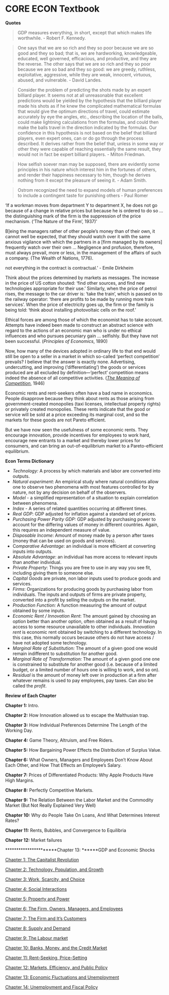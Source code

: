 # CORE ECON Textbook

**Quotes**

> GDP measures everything, in short, except that which makes life worthwhile.
    - Robert F. Kennedy.
> 

> One says that we are so rich and they so poor because we are so good and they so bad; that is, we are hardworking, knowledgeable, educated, well governed, efficacious, and productive, and they are the reverse. The other says that we are so rich and they so poor because we are so bad and they so good: we are greedy, ruthless, exploitative, aggressive, while they are weak, innocent, virtuous, abused, and vulnerable.
    - David Landes.
> 

> Consider the problem of predicting the shots made by an expert billiard player. It seems not at all unreasonable that excellent predictions would be yielded by the hypothesis that the billiard player made his shots as if he knew the complicated mathematical formulas that would give the optimum directions of travel, could estimate accurately by eye the angles, etc., describing the location of the balls, could make lightning calculations from the formulas, and could then make the balls travel in the direction indicated by the formulas. Our confidence in this hypothesis is not based on the belief that billiard players, even expert ones, can or do go through the process described. It derives rather from the belief that, unless in some way or other they were capable of reaching essentially the same result, they would not in fact be expert billiard players.
    - Milton Friedman.
> 

> How selfish soever man may be supposed, there are evidently some principles in his nature which interest him in the fortunes of others, and render their happiness necessary to him, though he derives nothing from it except the pleasure of seeing it.
    - Adam Smith.
> 

> Ostrom recognized the need to expand models of human preferences to include a contingent taste for punishing others
    - Paul Romer
> 

‘If a workman moves from department Y to department X, he does not go because of a change in relative prices but because he is ordered to do so … the distinguishing mark of the firm is the suppression of the price mechanism. (‘The Nature of the Firm’, 1937)’

B]eing the managers rather of other people’s money than of their own, it cannot well be expected, that they should watch over it with the same anxious vigilance with which the partners in a [firm managed by its owners] frequently watch over their own … Negligence and profusion, therefore, must always prevail, more or less, in the management of the affairs of such a company. (The Wealth of Nations, 1776).

not everything in the contract is contractual.’ - Emile Dirkheim

Think about the prices determined by markets as messages. The increase in the price of US cotton shouted: ‘find other sources, and find new technologies appropriate for their use.’ Similarly, when the price of petrol rises, the message to the car driver is: ‘take the train’, which is passed on to the railway operator: ‘there are profits to be made by running more train services’. When the price of electricity goes up, the firm or the family is being told: ‘think about installing photovoltaic cells on the roof.’

Ethical forces are among those of which the economist has to take account.  Attempts have indeed been made to construct an abstract science with regard to the actions of an economic man who is under no ethical influences and who pursues pecuniary gain … selfishly. But they have not been successful. (*Principles of Economics*, 1890)

Now, how many of the devices adopted in ordinary life to that end would still be open to a seller in a market in which so-called ‘perfect competition’ prevails? I believe that the answer is exactly none. Advertising, undercutting, and improving (‘differentiating’) the goods or services produced are all excluded by definition—’perfect’ competition means indeed the absence of all competitive activities. (*[The Meaning of Competition](https://tinyco.re/1712601)*, 1946)

Economic
 rents and rent-seekers often have a bad name in economics. People 
disapprove because they think about rents as those arising from 
government-created monopolies (taxi licenses, intellectual property 
rights) or privately created monopolies. These rents indicate that the 
good or service will be sold at a price exceeding its marginal cost, and
 so the markets for these goods are not Pareto efficient.

But
 we have now seen the usefulness of some economic rents. They encourage 
innovation, provide incentives for employees to work hard, encourage new
 entrants to a market and thereby lower prices for consumers, and can 
bring an out-of-equilibrium market to a Pareto-efficient equilibrium.

**Econ Terms Dictionary**

- *Technology:* A process by which materials and labor are converted into outputs.
- *Natural experiment*: An empirical study where natural conditions allow one to observe two phenomena with most features controlled for by nature, not by any decision on behalf of the observers.
- *Model* - a simplified representation of a situation to explain correlation between phenomena.
- *Index* - A series of related quantities occurring at different times.
- *Real GDP*: GDP adjusted for inflation against a standard set of prices.
- *Purchasing Power Parity GDP:* GDP adjusted by purchasing power to account for the differing values of money in different countries. Again, this requires an independent measure of value.
- *Disposable Income*: Amount of money made by a person after taxes (money that can be used on goods and services).
- C*omparative Advantage*: an individual is more efficient at converting inputs into outputs.
- A*bsolute Advantage*: an individual has more access to relevant inputs than another individual.
- *Private Property*: Things you are free to use in any way you see fit, including giving them to someone else.
- *Capital Goods* are private, non labor inputs used to produce goods and services.
- *Firms*: Organizations for producing goods by purchasing labor from individuals. The inputs and outputs of firms are private property, converted into a profit by selling the outputs on the market.
- *Production Function:* A function measuring the amount of output obtained by some inputs.
- *Economic Rent / Innovation Rent*: The amount gained by choosing an option better than another option, often obtained as a result of having access to some resource unavailable to other individuals. *Innovation rent* is economic rent obtained by switching to a different technology. In this case, this normally occurs because others do not have access / have not adopted some technology.
- *Marginal Rate of Substitution:* The amount of a given good one would remain indifferent to substitution for another good.
- *Marginal Rate of Transformation:* The amount of a given good one one is constrained to substitute for another good (i.e. because of a limited budget, or a limited number of hours one is willing to work, and so on).
- *Residual* is the amount of money left over in production at a firm after whatever remains is used to pay employees, pay taxes. Can also be called the *profit*.

**Review of Each Chapter**

**Chapter 1:** Intro.

**Chapter 2:** How Innovation allowed us to escape the Malthusian trap.

**Chapter 3:** How Individual Preferences Determine The Length of the Working Day.

**Chapter 4:** Game Theory, Altruism, and Free Riders.

**Chapter 5:** How Bargaining Power Effects the Distribution of Surplus Value.

**Chapter 6:** What Owners, Managers and Employees Don’t Know About Each Other, and How That Effects an Employee’s Salary.

**Chapter 7:** Prices of Differentiated Products: Why Apple Products Have High Margins.

**Chapter 8:** Perfectly Competitive Markets.

**Chapter 9:** The Relation Between the Labor Market and the Commodity Market (But Not Really Explained Very Well)

**Chapter 10:** Why do People Take On Loans, And What Determines Interest Rates?

**Chapter 11:** Rents, Bubbles, and Convergence to Equilibria

**********************Chapter 12:********************** Market failures

**********************Chapter 13: ******GDP and Economic Shocks

[Chapter 1: The Capitalist Revolution](CORE%20ECON%20Textbook%2073c337f308d645dfaae503008bba05eb/Chapter%201%20The%20Capitalist%20Revolution%2085c083f1ac744d0da248ce87bd669c9b.md)

[Chapter 2: Technology, Population, and Growth](CORE%20ECON%20Textbook%2073c337f308d645dfaae503008bba05eb/Chapter%202%20Technology,%20Population,%20and%20Growth%202e7bbefa697d46d79cd74e5fc9c2058d.md)

[Chapter 3: Work, Scarcity, and Choice](CORE%20ECON%20Textbook%2073c337f308d645dfaae503008bba05eb/Chapter%203%20Work,%20Scarcity,%20and%20Choice%2094496b3e93144d63926b1f9f6abbd594.md)

[Chapter 4: Social Interactions](CORE%20ECON%20Textbook%2073c337f308d645dfaae503008bba05eb/Chapter%204%20Social%20Interactions%202fb669c908294acfa64a1ea4d4b92a2b.md)

[Chapter 5: Property and Power](CORE%20ECON%20Textbook%2073c337f308d645dfaae503008bba05eb/Chapter%205%20Property%20and%20Power%20fec2195236c14671a55993e2257642cb.md)

[Chapter 6: The Firm, Owners, Managers, and Employees](CORE%20ECON%20Textbook%2073c337f308d645dfaae503008bba05eb/Chapter%206%20The%20Firm,%20Owners,%20Managers,%20and%20Employee%20e5accbb81be74ddb988e8319ba1d0523.md)

[Chapter 7: The Firm and It’s Customers](CORE%20ECON%20Textbook%2073c337f308d645dfaae503008bba05eb/Chapter%207%20The%20Firm%20and%20It%E2%80%99s%20Customers%20f81fde993f64475697f6c1fbcd45aa14.md)

[Chapter 8: Supply and Demand](CORE%20ECON%20Textbook%2073c337f308d645dfaae503008bba05eb/Chapter%208%20Supply%20and%20Demand%20f516a55d1e4f4421a6e51028ff330d02.md)

[Chapter 9: The Labour market](CORE%20ECON%20Textbook%2073c337f308d645dfaae503008bba05eb/Chapter%209%20The%20Labour%20market%209b43ce8bc8454a5ca5d6f453145f9072.md)

[Chapter 10: Banks, Money, and the Credit Market](CORE%20ECON%20Textbook%2073c337f308d645dfaae503008bba05eb/Chapter%2010%20Banks,%20Money,%20and%20the%20Credit%20Market%2044bb6eb52fca4ae28fb3cc3111ca3d29.md)

[Chapter 11: Rent-Seeking, Price-Setting](CORE%20ECON%20Textbook%2073c337f308d645dfaae503008bba05eb/Chapter%2011%20Rent-Seeking,%20Price-Setting%20ff4e3bdc6c024d06b182f7e25e795793.md)

[Chapter 12: Markets, Efficiency, and Public Policy](CORE%20ECON%20Textbook%2073c337f308d645dfaae503008bba05eb/Chapter%2012%20Markets,%20Efficiency,%20and%20Public%20Policy%200e6e4298b7b14d3683f968b9c87abe8e.md)

[Chapter 13: Economic Fluctuations and Unemployment](CORE%20ECON%20Textbook%2073c337f308d645dfaae503008bba05eb/Chapter%2013%20Economic%20Fluctuations%20and%20Unemployment%200fa5ab0cc98e44fd80a83e5cdc28960f.md)

[Chapter 14: Unemployment and Fiscal Policy](CORE%20ECON%20Textbook%2073c337f308d645dfaae503008bba05eb/Chapter%2014%20Unemployment%20and%20Fiscal%20Policy%20bcfbb46e954442a0b6fff5f8ca6e903e.md)